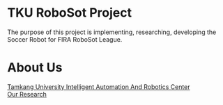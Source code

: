 # TKU RoboSot Project
The purpose of this project is implementing, researching, developing the Soccer Robot for FIRA RoboSot League.

# About Us
[Tamkang University Intelligent Automation And Robotics Center](http://www.iarc.tku.edu.tw/)<br>
[Our Research](http://www.iarc.tku.edu.tw/robots/)
